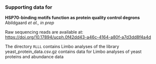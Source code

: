 ### Supporting data for  
**HSP70-binding motifs function as protein quality control degrons**  
Abildgaard _et al., in prep_  

Raw sequencing reads are available at:  
https://doi.org/10.17894/ucph.0f42dd43-a46c-4164-a80f-a7d3dd8f4a4d  

The directory `RLLL` contains Limbo analyses of the library  
yeast_protein_data.csv.gz contains data for Limbo analyses of yeast proteins and abundance data  
